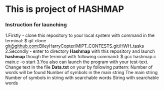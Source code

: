 # This is project of HASHMAP

### Instruction for launching
1.Firstly - clone this repository to your local system with command in the terminal:
    $ git clone git@github.com:BileyHarryCopter/MIPT_CONTESTS.git/HWH_tasks
2.Secondly - enter to directory **Hashmap** with this repository and launch **hashmap** though the terminal with following command:
    $ gcc hashmap.c main.c -o start
3.You also can launch the program with your test-text. Change text in the file **Data.txt** on your by following pattern:
    Number of words will be found
    Number of symbols in the main string
    The main string
    Number of symbols in string with searchable words
    String with searchable words
